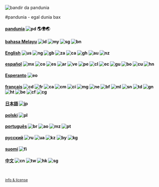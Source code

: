 
![](http://www.pandunia.info/bandir/bandir.png "bandir da pandunia")

#pandunia - egal dunia bax

#### [pandunia](pandunia/index.md) ![](http://pandunia.info/bandir/qpn.svg "pd") 🌎🌍🌏

#### [bahasa Melayu](malayi/index.md) ![](http://pandunia.info/bandir/id.svg "id") ![](http://pandunia.info/bandir/my.svg "my") ![](http://pandunia.info/bandir/sg.svg "sg") ![](http://pandunia.info/bandir/bn.svg "bn")

#### [English](engli/index.md) ![](http://pandunia.info/bandir/us.svg "us") ![](http://pandunia.info/bandir/ng.svg "ng") ![](http://pandunia.info/bandir/gb.svg "gb") ![](http://pandunia.info/bandir/za.svg "za") ![](http://pandunia.info/bandir/ca.svg "ca") ![](http://pandunia.info/bandir/gh.svg "gh") ![](http://pandunia.info/bandir/au.svg "au") ![](http://pandunia.info/bandir/nz.svg "nz")

#### [español](espani/index.md) ![](http://pandunia.info/bandir/mx.svg "mx") ![](http://pandunia.info/bandir/co.svg "co") ![](http://pandunia.info/bandir/es.svg "es") ![](http://pandunia.info/bandir/ar.svg "ar") ![](http://pandunia.info/bandir/ve.svg "ve") ![](http://pandunia.info/bandir/pe.svg "pe") ![](http://pandunia.info/bandir/cl.svg "cl") ![](http://pandunia.info/bandir/ec.svg "ec") ![](http://pandunia.info/bandir/gu.svg "gu") ![](http://pandunia.info/bandir/bo.svg "bo") ![](http://pandunia.info/bandir/cu.svg "cu") ![](http://pandunia.info/bandir/hn.svg "hn")

#### [Esperanto](esperanti/index.md) ![](http://pandunia.info/bandir/eo.svg "eo")

#### [français](fransi/index.md) ![](http://pandunia.info/bandir/cd.svg "cd") ![](http://pandunia.info/bandir/fr.svg "fr") ![](http://pandunia.info/bandir/ca.svg "ca") ![](http://pandunia.info/bandir/cm.svg "cm") ![](http://pandunia.info/bandir/ci.svg "ci") ![](http://pandunia.info/bandir/mg.svg "mg") ![](http://pandunia.info/bandir/ne.svg "ne") ![](http://pandunia.info/bandir/bf.svg "bf") ![](http://pandunia.info/bandir/ml.svg "ml") ![](http://pandunia.info/bandir/sn.svg "sn") ![](http://pandunia.info/bandir/td.svg "td") ![](http://pandunia.info/bandir/gn.svg "gn") ![](http://pandunia.info/bandir/ht.svg "ht") ![](http://pandunia.info/bandir/be.svg "be") ![](http://pandunia.info/bandir/cf.svg "cf") ![](http://pandunia.info/bandir/cg.svg "cg")

#### [日本語](niponi/index.md) ![](http://pandunia.info/bandir/jp.svg "jp")

#### [polski](polski/index.md) ![](http://pandunia.info/bandir/pl.svg "pl")

#### [português](portugali/index.md) ![](http://pandunia.info/bandir/br.svg "br") ![](http://pandunia.info/bandir/ao.svg "ao") ![](http://pandunia.info/bandir/mz.svg "mz") ![](http://pandunia.info/bandir/pt.svg "pt")

#### [русский](rusi/index.md) ![](http://pandunia.info/bandir/ru.svg "ru") ![](http://pandunia.info/bandir/ua.svg "ua") ![](http://pandunia.info/bandir/kz.svg "kz") ![](http://pandunia.info/bandir/by.svg "by") ![](http://pandunia.info/bandir/kg.svg "kg")

#### [suomi](suomi/index.md) ![](http://pandunia.info/bandir/fi.svg "fi")

#### [中文](cini/index.md) ![](http://pandunia.info/bandir/cn.svg "cn") ![](http://pandunia.info/bandir/tw.svg "tw") ![](http://pandunia.info/bandir/hk.svg "hk") ![](http://pandunia.info/bandir/sg.svg "sg")

<small><br><br>[info & license](README.md)</small>
